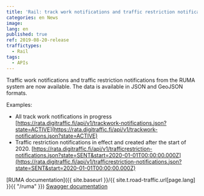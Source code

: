 ```yaml
---
title: 'Rail: track work notifications and traffic restriction notifications now available'
categories: en News
image: 
lang: en
published: true
ref: 2019-08-20-release
traffictypes:
  - Rail
tags:
  - APIs
---
```


Traffic work notifications and traffic restriction notifications from the RUMA system are now available. The data is available in JSON and GeoJSON formats.

Examples:
* All track work notifications in progress [https://rata.digitraffic.fi/api/v1/trackwork-notifications.json?state=ACTIVE](https://rata.digitraffic.fi/api/v1/trackwork-notifications.json?state=ACTIVE)
* Traffic restriction notifications in effect and created after the start of 2020. [https://rata.digitraffic.fi/api/v1/trafficrestriction-notifications.json?state=SENT&start=2020-01-01T00:00:00.000Z](https://rata.digitraffic.fi/api/v1/trafficrestriction-notifications.json?state=SENT&start=2020-01-01T00:00:00.000Z)

[RUMA documentation]({{ site.baseurl }}/{{ site.t.road-traffic.url[page.lang] }}{{ "/ruma" }})
[Swagger documentation](https://rata.digitraffic.fi/swagger/index.html)
